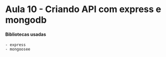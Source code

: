 # Aula 10 - Criando API com express e mongodb 

#### Bibliotecas usadas
    - express
    - mongoosee
    